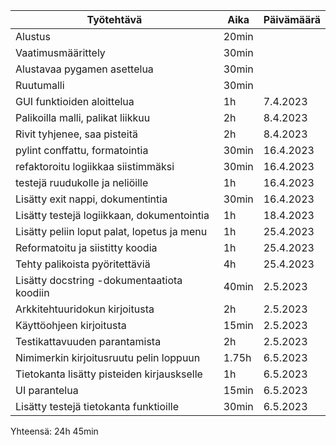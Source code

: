 
| Työtehtävä                                  | Aika  | Päivämäärä |
|---------------------------------------------|-------|------------|
| Alustus                                     | 20min |            |
| Vaatimusmäärittely                          | 30min |            |
| Alustavaa pygamen asettelua                 | 30min |            |
| Ruutumalli                                  | 30min |            |
| GUI funktioiden aloittelua                  | 1h    | 7.4.2023   |
| Palikoilla malli, palikat liikkuu           | 2h    | 8.4.2023   |
| Rivit tyhjenee, saa pisteitä                | 2h    | 8.4.2023   |
| pylint conffattu, formatointia              | 30min | 16.4.2023  |
| refaktoroitu logiikkaa siistimmäksi         | 30min | 16.4.2023  |
| testejä ruudukolle ja neliöille             | 1h    | 16.4.2023  |
| Lisätty exit nappi, dokumentintia           | 30min | 16.4.2023  |
| Lisätty testejä logiikkaan, dokumentointia  | 1h    | 18.4.2023  |
| Lisätty peliin loput palat, lopetus ja menu | 1h    | 25.4.2023  |
| Reformatoitu ja siistitty koodia            | 1h    | 25.4.2023  |
| Tehty palikoista pyöritettäviä              | 4h    | 25.4.2023  |
| Lisätty docstring -dokumentaatiota koodiin  | 40min | 2.5.2023   |
| Arkkitehtuuridokun kirjoitusta              | 2h    | 2.5.2023   |
| Käyttöohjeen kirjoitusta                    | 15min | 2.5.2023   |
| Testikattavuuden parantamista               | 2h    | 2.5.2023   |
| Nimimerkin kirjoitusruutu pelin loppuun     | 1.75h | 6.5.2023   |
| Tietokanta lisätty pisteiden kirjauskselle  | 1h    | 6.5.2023   |
| UI parantelua                               | 15min | 6.5.2023   |
| Lisätty testejä tietokanta funktioille      | 30min | 6.5.2023   |

Yhteensä: 24h 45min
